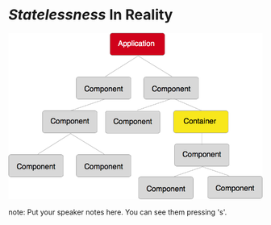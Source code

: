 # <em class="highlight">Statelessness</em> In Reality
<img src="img/cnt-child-container.png" alt="">

note:
    Put your speaker notes here.
    You can see them pressing 's'.
